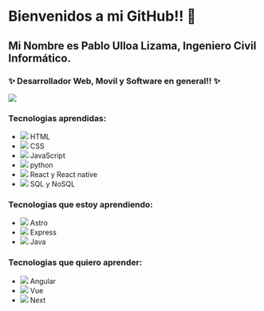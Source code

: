 # Bienvenidos a mi GitHub!! 👋

## Mi Nombre es Pablo Ulloa Lizama, Ingeniero Civil Informático. 

### ✨ Desarrollador Web, Movil y Software en general!! ✨
![](https://pablossrudi.github.io/portafolio_Js_bootstrap/src/assets/yo_nuevo.gif)
 
### Tecnologias aprendidas:
- ![](https://img.icons8.com/color/25/html-5--v2.png) HTML
- ![](https://img.icons8.com/color/25/css3.png) CSS
- ![](https://img.icons8.com/color/25/javascript--v1.png) JavaScript
- ![](https://img.icons8.com/color/25/python--v1.png) python
- ![](https://img.icons8.com/office/25/react.png) React y React native
- ![](https://img.icons8.com/fluency/25/database--v1.png) SQL y NoSQL 

### Tecnologias que estoy aprendiendo:
- ![](https://img.icons8.com/nolan/25/astro.png) Astro
- ![](https://img.icons8.com/nolan/25/express-js.png) Express
- ![](https://img.icons8.com/3d-fluency/25/java.png) Java

### Tecnologias que quiero aprender:
- ![](https://img.icons8.com/external-tal-revivo-color-tal-revivo/25/external-angular-a-typescript-based-open-source-web-application-framework-logo-color-tal-revivo.png) Angular
- ![](https://img.icons8.com/external-tal-revivo-shadow-tal-revivo/25/external-vuejs-an-open-source-javascript-framework-for-building-user-interfaces-and-single-page-applications-logo-shadow-tal-revivo.png) Vue 
- ![](https://img.icons8.com/nolan/25/nextjs.png) Next

<!--
**pablossrudi/pablossrudi** is a ✨ _special_ ✨ repository because its `README.md` (this file) appears on your GitHub profile.

Here are some ideas to get you started:

- 🔭 I’m currently working on ...
- 🌱 I’m currently learning ...
- 👯 I’m looking to collaborate on ...
- 🤔 I’m looking for help with ...
- 💬 Ask me about ...
- 📫 How to reach me: ...
- 😄 Pronouns: ...
- ⚡ Fun fact: ...
-->
